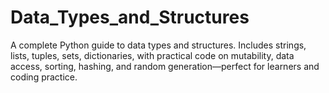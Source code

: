 # Data_Types_and_Structures
A complete Python guide to data types and structures. Includes strings, lists, tuples, sets, dictionaries, with practical code on mutability, data access, sorting, hashing, and random generation—perfect for learners and coding practice.
